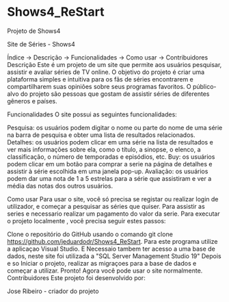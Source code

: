 # Shows4_ReStart
Projeto de Shows4


Site de Séries - Shows4



Índice
->	Descrição
->	Funcionalidades
->	Como usar
->	Contribuidores
Descrição
Este é um projeto de um site que permite aos usuários pesquisar, assistir e avaliar séries de TV online. O objetivo do projeto é criar uma plataforma simples e intuitiva para os fãs de séries encontrarem e compartilharem suas opiniões sobre seus programas favoritos. O público-alvo do projeto são pessoas que gostam de assistir séries de diferentes gêneros e países.

Funcionalidades
O site possui as seguintes funcionalidades:

Pesquisa: os usuários podem digitar o nome ou parte do nome de uma série na barra de pesquisa e obter uma lista de resultados relacionados.
Detalhes: os usuários podem clicar em uma série na lista de resultados e ver mais informações sobre ela, como o título, a sinopse, o elenco, a classificação, o número de temporadas e episódios, etc.
Buy: os usuários podem clicar em um botão para comprar a serie na página de detalhes e assistir à série escolhida em uma janela pop-up.
Avaliação: os usuários podem dar uma nota de 1 a 5 estrelas para a série que assistiram e ver a média das notas dos outros usuários. 


Como usar
Para usar o site, você só precisa se registar ou realizar login de utilizador, e começar a pesquisar as séries que quiser. 
Para assistir as series e necessario realizar um pagamento do valor da serie.
Para executar o projeto localmente , você precisa seguir estes passos:

Clone o repositório do GitHub usando o comando git clone https://github.com/jeduardodr/Shows4_ReStart.
Para este programa utilize a aplicaçao Visual Studio.
E Necessaio tambem ter acesso a uma base de dados, neste site foi utilizada a "SQL Server Management Studio 19"
Depois e so Iniciar o projeto, realizar as migraçoes para a base de dados e começar a utilizar.
Pronto! Agora você pode usar o site normalmente.
Contribuidores
Este projeto foi desenvolvido por:

Jose Ribeiro - criador do projeto
